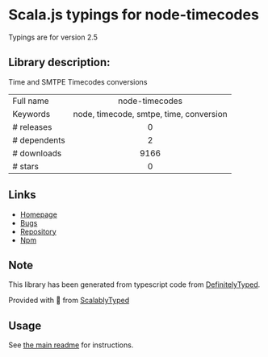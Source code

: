 
# Scala.js typings for node-timecodes

Typings are for version 2.5

## Library description:
Time and SMTPE Timecodes conversions

|                    |                 |
| ------------------ | :-------------: |
| Full name          | node-timecodes |
| Keywords           | node, timecode, smtpe, time, conversion |
| # releases         | 0 |
| # dependents       | 2 |
| # downloads        | 9166 |
| # stars            | 0 |

## Links
- [Homepage](https://github.com/Synchronized-TV/node-timecodes#readme)
- [Bugs](https://github.com/Synchronized-TV/node-timecodes/issues)
- [Repository](https://github.com/Synchronized-TV/node-timecodes)
- [Npm](https://www.npmjs.com/package/node-timecodes)
    


## Note
This library has been generated from typescript code from [DefinitelyTyped](https://definitelytyped.org).

Provided with :purple_heart: from [ScalablyTyped](https://github.com/oyvindberg/ScalablyTyped)

## Usage
See [the main readme](../../readme.md) for instructions.



